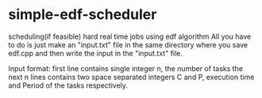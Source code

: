 # simple-edf-scheduler
scheduling(if feasible) hard real time jobs using edf algorithm
All you have to do is just make an "input.txt" file in the same directory where you save edf.cpp and then write the input in the "input.txt" file.

Input format:
first line contains single integer n, the number of tasks
the next n lines contains two space separated integers C and P, execution time and Period of the tasks respectively.
